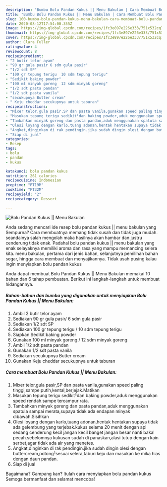 ```yaml
---
description: "Bumbu Bolu Pandan Kukus || Menu Bakulan | Cara Membuat Bolu Pandan Kukus || Menu Bakulan Yang Enak Dan Lezat"
title: "Bumbu Bolu Pandan Kukus || Menu Bakulan | Cara Membuat Bolu Pandan Kukus || Menu Bakulan Yang Enak Dan Lezat"
slug: 100-bumbu-bolu-pandan-kukus-menu-bakulan-cara-membuat-bolu-pandan-kukus-menu-bakulan-yang-enak-dan-lezat
date: 2020-08-12T17:54:00.355Z
image: https://img-global.cpcdn.com/recipes/1fc3e897e226e333/751x532cq70/bolu-pandan-kukus-menu-bakulan-foto-resep-utama.jpg
thumbnail: https://img-global.cpcdn.com/recipes/1fc3e897e226e333/751x532cq70/bolu-pandan-kukus-menu-bakulan-foto-resep-utama.jpg
cover: https://img-global.cpcdn.com/recipes/1fc3e897e226e333/751x532cq70/bolu-pandan-kukus-menu-bakulan-foto-resep-utama.jpg
author: Clara Fuller
ratingvalue: 4
reviewcount: 8
recipeingredient:
- "2 butir telor ayam"
- "90 gr gula pasir 6 sdm gula pasir"
- "1/2 sdt SP"
- "100 gr tepung terigu  10 sdm tepung terigu"
- "Sedikit baking powder"
- "100 ml minyak goreng  12 sdm minyak goreng"
- "1/2 sdt pasta pandan"
- "1/2 sdt pasta vanila"
- "secukupnya Butter cream"
- " Keju cheddar secukupnya untuk taburan"
recipeinstructions:
- "Mixer telor,gula pasir,SP dan pasta vanila,gunakan speed paling tinggi,sampe putih,kental,berjejak.Matikan"
- "Masukan tepung terigu sedikit²dan baking powder,aduk menggunakan speed rendah.sampe tercampur rata."
- "Tambahkan minyak goreng dan pasta pandan,aduk menggunakan spatula sampai merata,supaya tidak ada endapan minyak dibawah.Sisihkan"
- "Olesi loyang dengan karlo,tuang adonan,hentak hentakan supaya tidak ada gelembung yang terjebak.kukus selama 20 menit dengan api sedang cenderung kecil jangan kecil banget jangan besar nanti bakal pecah.sebelomnya kukusan sudah di panaskan,alasi tutup dengan kain serbet,agar tidak ada air yang menetes."
- "Angkat,dinginkan di rak pendingin.jika sudah dingin olesi dengan buttercream,potong²sesuai selera,taburi keju dan masukan ke mika hias dengan daun pandan."
- "Siap di jual"
categories:
- Resep
tags:
- bolu
- pandan
- kukus

katakunci: bolu pandan kukus 
nutrition: 261 calories
recipecuisine: Indonesian
preptime: "PT19M"
cooktime: "PT32M"
recipeyield: "2"
recipecategory: Dessert

---
```



![Bolu Pandan Kukus || Menu Bakulan](https://img-global.cpcdn.com/recipes/1fc3e897e226e333/751x532cq70/bolu-pandan-kukus-menu-bakulan-foto-resep-utama.jpg)

Anda sedang mencari ide resep bolu pandan kukus || menu bakulan yang Sempurna? Cara membuatnya memang tidak susah dan tidak juga mudah. seandainya salah mengolah maka hasilnya akan hambar dan justru cenderung tidak enak. Padahal bolu pandan kukus || menu bakulan yang enak selayaknya memiliki aroma dan rasa yang mampu memancing selera kita.
 menu bakulan, pertama dari jenis bahan, selanjutnya pemilihan bahan segar, hingga cara membuat dan menyajikannya. Tidak usah pusing kalau ingin menyiapkan bolu pandan kukus 

 Anda dapat membuat Bolu Pandan Kukus || Menu Bakulan memakai 10 bahan dan 6 tahap pembuatan. Berikut ini langkah-langkah untuk membuat hidangannya.

<!--inarticleads1-->

##### Bahan-bahan dan bumbu yang digunakan untuk menyiapkan Bolu Pandan Kukus || Menu Bakulan:

1. Ambil 2 butir telor ayam
1. Sediakan 90 gr gula pasir/ 6 sdm gula pasir
1. Sediakan 1/2 sdt SP
1. Sediakan 100 gr tepung terigu / 10 sdm tepung terigu
1. Siapkan Sedikit baking powder
1. Gunakan 100 ml minyak goreng / 12 sdm minyak goreng
1. Ambil 1/2 sdt pasta pandan
1. Gunakan 1/2 sdt pasta vanila
1. Sediakan secukupnya Butter cream
1. Gunakan  Keju cheddar secukupnya untuk taburan




<!--inarticleads2-->

##### Cara membuat Bolu Pandan Kukus || Menu Bakulan:

1. Mixer telor,gula pasir,SP dan pasta vanila,gunakan speed paling tinggi,sampe putih,kental,berjejak.Matikan
1. Masukan tepung terigu sedikit²dan baking powder,aduk menggunakan speed rendah.sampe tercampur rata.
1. Tambahkan minyak goreng dan pasta pandan,aduk menggunakan spatula sampai merata,supaya tidak ada endapan minyak dibawah.Sisihkan
1. Olesi loyang dengan karlo,tuang adonan,hentak hentakan supaya tidak ada gelembung yang terjebak.kukus selama 20 menit dengan api sedang cenderung kecil jangan kecil banget jangan besar nanti bakal pecah.sebelomnya kukusan sudah di panaskan,alasi tutup dengan kain serbet,agar tidak ada air yang menetes.
1. Angkat,dinginkan di rak pendingin.jika sudah dingin olesi dengan buttercream,potong²sesuai selera,taburi keju dan masukan ke mika hias dengan daun pandan.
1. Siap di jual




Bagaimana? Gampang kan? Itulah cara menyiapkan bolu pandan kukus  Semoga bermanfaat dan selamat mencoba!
